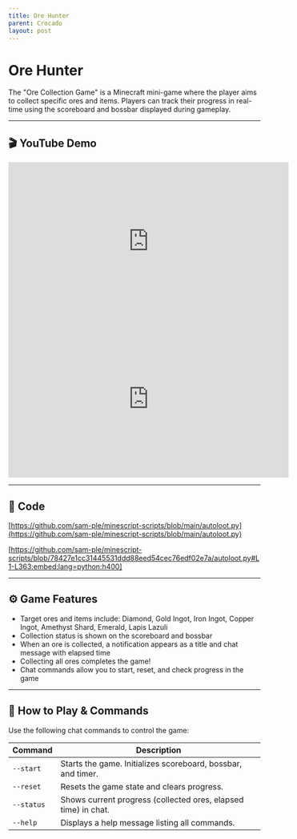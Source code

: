 ```yaml
---
title: Ore Hunter
parent: Crocado
layout: post
---
```


# Ore Hunter

The "Ore Collection Game" is a Minecraft mini-game where the player aims to collect specific ores and items.
Players can track their progress in real-time using the scoreboard and bossbar displayed during gameplay.

---

## 🎬 YouTube Demo

<iframe width="560" height="315" src="https://www.youtube.com/embed/zw-ImgPZAwQ?si=dOcgg6yEbTRRzCo8" title="YouTube video player" frameborder="0" allow="accelerometer; autoplay; clipboard-write; encrypted-media; gyroscope; picture-in-picture; web-share" referrerpolicy="strict-origin-when-cross-origin" allowfullscreen></iframe>

<iframe width="560" height="315" src="https://www.youtube.com/embed/HfwstMUEBfc?si=2IG_SUde_bn7y_6N" title="YouTube video player" frameborder="0" allow="accelerometer; autoplay; clipboard-write; encrypted-media; gyroscope; picture-in-picture; web-share" referrerpolicy="strict-origin-when-cross-origin" allowfullscreen></iframe>

---

## 🧩 Code

[https://github.com/sam-ple/minescript-scripts/blob/main/autoloot.py](https://github.com/sam-ple/minescript-scripts/blob/main/autoloot.py)

[https://github.com/sam-ple/minescript-scripts/blob/78427e1cc31445531ddd88eed54cec76edf02e7a/autoloot.py#L1-L363:embed:lang=python:h400]

---

## ⚙️ Game Features

* Target ores and items include:
  Diamond, Gold Ingot, Iron Ingot, Copper Ingot, Amethyst Shard, Emerald, Lapis Lazuli
* Collection status is shown on the scoreboard and bossbar
* When an ore is collected, a notification appears as a title and chat message with elapsed time
* Collecting all ores completes the game!
* Chat commands allow you to start, reset, and check progress in the game

---

## 🚀 How to Play & Commands

Use the following chat commands to control the game:

| Command    | Description                                                    |
| ---------- | -------------------------------------------------------------- |
| `--start`  | Starts the game. Initializes scoreboard, bossbar, and timer.   |
| `--reset`  | Resets the game state and clears progress.                     |
| `--status` | Shows current progress (collected ores, elapsed time) in chat. |
| `--help`   | Displays a help message listing all commands.                  |

